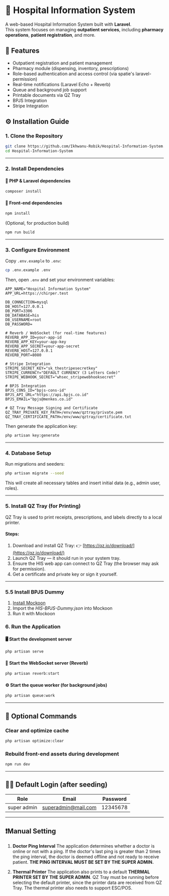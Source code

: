 # 🏥 Hospital Information System

A web-based Hospital Information System built with **Laravel**.  
This system focuses on managing **outpatient services**, including **pharmacy operations**, **patient registration**, and more.

## 🚀 Features

- Outpatient registration and patient management  
- Pharmacy module (dispensing, inventory, prescriptions)  
- Role-based authentication and access control (via spatie's laravel-permission)  
- Real-time notifications (Laravel Echo + Reverb)  
- Queue and background job support  
- Printable documents via QZ Tray  
- BPJS Integration
- Stripe Integration

## ⚙️ Installation Guide

### 1. Clone the Repository

```bash
git clone https://github.com/Ikhwanu-Robik/Hospital-Information-System.git
cd Hospital-Information-System
```
---

### 2. Install Dependencies

#### 🧩 PHP & Laravel dependencies

```bash
composer install
```

#### 🧩 Front-end dependencies

```bash
npm install
```

(Optional, for production build)

```bash
npm run build
```

---

### 3. Configure Environment

Copy `.env.example` to `.env`:

```bash
cp .env.example .env
```

Then, open `.env` and set your environment variables:

```dotenv
APP_NAME="Hospital Information System"
APP_URL=https://chirper.test

DB_CONNECTION=mysql
DB_HOST=127.0.0.1
DB_PORT=3306
DB_DATABASE=his
DB_USERNAME=root
DB_PASSWORD=

# Reverb / WebSocket (for real-time features)
REVERB_APP_ID=your-app-id
REVERB_APP_KEY=your-app-key
REVERB_APP_SECRET=your-app-secret
REVERB_HOST=127.0.0.1
REVERB_PORT=8080

# Stripe Integration
STRIPE_SECRET_KEY="sk_thestripesecretkey"
STRIPE_CURRENCY="DEFAULT CURRENCY (3 Letters Code)"
STRIPE_WEBHOOK_SECRET="whsec_stripewebhooksecret"

# BPJS Integration
BPJS_CONS_ID="bpjs-cons-id"
BPJS_API_URL="https://api.bpjs.co.id"
BPJS_EMAIL="bpjs@menkes.co.id"

# QZ Tray Message Signing and Certificate
QZ_TRAY_PRIVATE_KEY_PATH=/env/www/qztray/private.pem
QZ_TRAY_CERTIFICATE_PATH=/env/www/qztray/certificate.txt
```

Then generate the application key:

```bash
php artisan key:generate
```

---

### 4. Database Setup

Run migrations and seeders:

```bash
php artisan migrate --seed
```

This will create all necessary tables and insert initial data (e.g., admin user, roles).

---

### 5. Install QZ Tray (for Printing)

QZ Tray is used to print receipts, prescriptions, and labels directly to a local printer.

#### Steps:

1. Download and install QZ Tray:
   👉 [https://qz.io/download/](https://qz.io/download/)
2. Launch QZ Tray — it should run in your system tray.
3. Ensure the HIS web app can connect to QZ Tray (the browser may ask for permission).
4. Get a certificate and private key or sign it yourself.

---

### 5.5 Install BPJS Dummy

1. [Install Mockoon](https://mockoon.com/download/)
2. Import the *HIS-BPJS-Dummy.json* into Mockoon
3. Run it with Mockoon

### 6. Run the Application

#### 🖥️ Start the development server

```bash
php artisan serve
```

#### 🔄 Start the WebSocket server (Reverb)

```bash
php artisan reverb:start
```

#### ⚙️ Start the queue worker (for background jobs)

```bash
php artisan queue:work
```

---

## 🧰 Optional Commands

### Clear and optimize cache

```bash
php artisan optimize:clear
```

### Rebuild front-end assets during development

```bash
npm run dev
```

---

## 🧑‍💻 Default Login (after seeding)

| Role  | Email                                         | Password |
| ----- | --------------------------------------------- | -------- |
| super admin | [superadmin@mail.com](mailto:superadmin@mail.com) | 12345678 |

---
## ❗Manual Setting

1. **Doctor Ping Interval**
The application determines whether a doctor is online or not with a ping. If the doctor's last ping is greater than 2 times the ping interval, the doctor is deemed offline and not ready to receive patient. **THE PING INTERVAL MUST BE SET BY THE SUPER ADMIN.**

2. **Thermal Printer**
The application also prints to a default **THERMAL PRINTER SET BY THE SUPER ADMIN**. QZ Tray must be running before selecting the default printer, since the printer data are received from QZ Tray. The thermal printer also needs to support ESC/POS.
